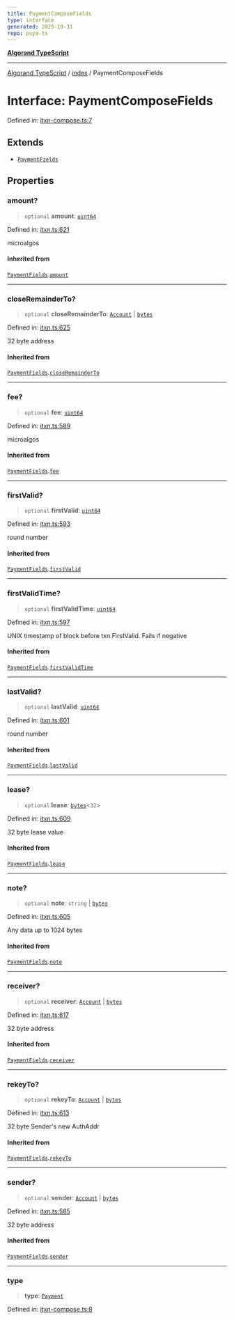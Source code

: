 ```yaml
---
title: PaymentComposeFields
type: interface
generated: 2025-10-31
repo: puya-ts
---
```

[**Algorand TypeScript**](../../README.md)

***

[Algorand TypeScript](../../modules.md) / [index](../README.md) / PaymentComposeFields

# Interface: PaymentComposeFields

Defined in: [itxn-compose.ts:7](https://github.com/algorandfoundation/puya-ts/blob/main/packages/algo-ts/src/itxn-compose.ts#L7)

## Extends

- [`PaymentFields`](../../itxn/namespaces/itxn/interfaces/PaymentFields.md)

## Properties

### amount?

> `optional` **amount**: [`uint64`](../type-aliases/uint64.md)

Defined in: [itxn.ts:621](https://github.com/algorandfoundation/puya-ts/blob/main/packages/algo-ts/src/itxn.ts#L621)

microalgos

#### Inherited from

[`PaymentFields`](../../itxn/namespaces/itxn/interfaces/PaymentFields.md).[`amount`](../../itxn/namespaces/itxn/interfaces/PaymentFields.md#amount)

***

### closeRemainderTo?

> `optional` **closeRemainderTo**: [`Account`](../type-aliases/Account.md) \| [`bytes`](../type-aliases/bytes.md)

Defined in: [itxn.ts:625](https://github.com/algorandfoundation/puya-ts/blob/main/packages/algo-ts/src/itxn.ts#L625)

32 byte address

#### Inherited from

[`PaymentFields`](../../itxn/namespaces/itxn/interfaces/PaymentFields.md).[`closeRemainderTo`](../../itxn/namespaces/itxn/interfaces/PaymentFields.md#closeremainderto)

***

### fee?

> `optional` **fee**: [`uint64`](../type-aliases/uint64.md)

Defined in: [itxn.ts:589](https://github.com/algorandfoundation/puya-ts/blob/main/packages/algo-ts/src/itxn.ts#L589)

microalgos

#### Inherited from

[`PaymentFields`](../../itxn/namespaces/itxn/interfaces/PaymentFields.md).[`fee`](../../itxn/namespaces/itxn/interfaces/PaymentFields.md#fee)

***

### firstValid?

> `optional` **firstValid**: [`uint64`](../type-aliases/uint64.md)

Defined in: [itxn.ts:593](https://github.com/algorandfoundation/puya-ts/blob/main/packages/algo-ts/src/itxn.ts#L593)

round number

#### Inherited from

[`PaymentFields`](../../itxn/namespaces/itxn/interfaces/PaymentFields.md).[`firstValid`](../../itxn/namespaces/itxn/interfaces/PaymentFields.md#firstvalid)

***

### firstValidTime?

> `optional` **firstValidTime**: [`uint64`](../type-aliases/uint64.md)

Defined in: [itxn.ts:597](https://github.com/algorandfoundation/puya-ts/blob/main/packages/algo-ts/src/itxn.ts#L597)

UNIX timestamp of block before txn.FirstValid. Fails if negative

#### Inherited from

[`PaymentFields`](../../itxn/namespaces/itxn/interfaces/PaymentFields.md).[`firstValidTime`](../../itxn/namespaces/itxn/interfaces/PaymentFields.md#firstvalidtime)

***

### lastValid?

> `optional` **lastValid**: [`uint64`](../type-aliases/uint64.md)

Defined in: [itxn.ts:601](https://github.com/algorandfoundation/puya-ts/blob/main/packages/algo-ts/src/itxn.ts#L601)

round number

#### Inherited from

[`PaymentFields`](../../itxn/namespaces/itxn/interfaces/PaymentFields.md).[`lastValid`](../../itxn/namespaces/itxn/interfaces/PaymentFields.md#lastvalid)

***

### lease?

> `optional` **lease**: [`bytes`](../type-aliases/bytes.md)\<`32`\>

Defined in: [itxn.ts:609](https://github.com/algorandfoundation/puya-ts/blob/main/packages/algo-ts/src/itxn.ts#L609)

32 byte lease value

#### Inherited from

[`PaymentFields`](../../itxn/namespaces/itxn/interfaces/PaymentFields.md).[`lease`](../../itxn/namespaces/itxn/interfaces/PaymentFields.md#lease)

***

### note?

> `optional` **note**: `string` \| [`bytes`](../type-aliases/bytes.md)

Defined in: [itxn.ts:605](https://github.com/algorandfoundation/puya-ts/blob/main/packages/algo-ts/src/itxn.ts#L605)

Any data up to 1024 bytes

#### Inherited from

[`PaymentFields`](../../itxn/namespaces/itxn/interfaces/PaymentFields.md).[`note`](../../itxn/namespaces/itxn/interfaces/PaymentFields.md#note)

***

### receiver?

> `optional` **receiver**: [`Account`](../type-aliases/Account.md) \| [`bytes`](../type-aliases/bytes.md)

Defined in: [itxn.ts:617](https://github.com/algorandfoundation/puya-ts/blob/main/packages/algo-ts/src/itxn.ts#L617)

32 byte address

#### Inherited from

[`PaymentFields`](../../itxn/namespaces/itxn/interfaces/PaymentFields.md).[`receiver`](../../itxn/namespaces/itxn/interfaces/PaymentFields.md#receiver)

***

### rekeyTo?

> `optional` **rekeyTo**: [`Account`](../type-aliases/Account.md) \| [`bytes`](../type-aliases/bytes.md)

Defined in: [itxn.ts:613](https://github.com/algorandfoundation/puya-ts/blob/main/packages/algo-ts/src/itxn.ts#L613)

32 byte Sender's new AuthAddr

#### Inherited from

[`PaymentFields`](../../itxn/namespaces/itxn/interfaces/PaymentFields.md).[`rekeyTo`](../../itxn/namespaces/itxn/interfaces/PaymentFields.md#rekeyto)

***

### sender?

> `optional` **sender**: [`Account`](../type-aliases/Account.md) \| [`bytes`](../type-aliases/bytes.md)

Defined in: [itxn.ts:585](https://github.com/algorandfoundation/puya-ts/blob/main/packages/algo-ts/src/itxn.ts#L585)

32 byte address

#### Inherited from

[`PaymentFields`](../../itxn/namespaces/itxn/interfaces/PaymentFields.md).[`sender`](../../itxn/namespaces/itxn/interfaces/PaymentFields.md#sender)

***

### type

> **type**: [`Payment`](../enumerations/TransactionType.md#payment)

Defined in: [itxn-compose.ts:8](https://github.com/algorandfoundation/puya-ts/blob/main/packages/algo-ts/src/itxn-compose.ts#L8)
